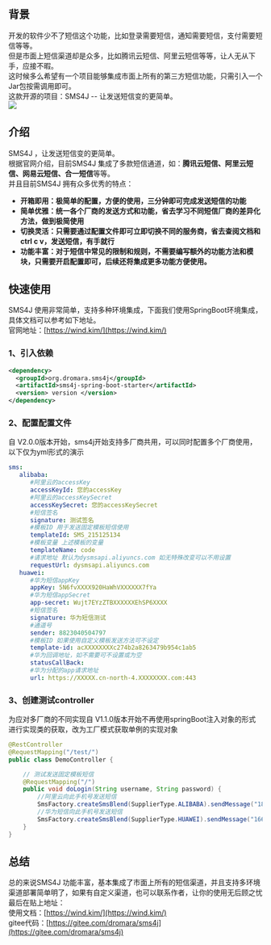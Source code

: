 <a name="oBWw6"></a>
## 背景
开发的软件少不了短信这个功能，比如登录需要短信，通知需要短信，支付需要短信等等。<br />但是市面上短信渠道却是众多，比如腾讯云短信、阿里云短信等等，让人无从下手，应接不暇。<br />这时候多么希望有一个项目能够集成市面上所有的第三方短信功能，只需引入一个Jar包按需调用即可。<br />这款开源的项目：SMS4J -- 让发送短信变的更简单。<br />![](https://cdn.nlark.com/yuque/0/2023/png/396745/1690777072536-eb86ef1c-8659-44b2-b8f0-8f012d49f540.png#averageHue=%23fefefe&clientId=ue30f86a5-6a6e-4&from=paste&id=ua6733938&originHeight=410&originWidth=1080&originalType=url&ratio=2.5&rotation=0&showTitle=false&status=done&style=none&taskId=u870d05be-cd08-4f5b-a3a9-5b6e890b514&title=)
<a name="TnH0q"></a>
## 介绍
SMS4J ，让发送短信变的更简单。<br />根据官网介绍，目前SMS4J 集成了多款短信通道，如：**腾讯云短信、阿里云短信、网易云短信、合一短信**等等。<br />并且目前SMS4J 拥有众多优秀的特点：

- **开箱即用：极简单的配置，方便的使用，三分钟即可完成发送短信的功能**
- **简单优雅：统一各个厂商的发送方式和功能，省去学习不同短信厂商的差异化方法，做到极简使用**
- **切换灵活：只需要通过配置文件即可立即切换不同的服务商，省去查阅文档和ctrl c v，发送短信，有手就行**
- **功能丰富：对于短信中常见的限制和规则，不需要编写额外的功能方法和模块，只需要开启配置即可，后续还将集成更多功能方便使用。**
<a name="ArGwG"></a>
## 快速使用
SMS4J 使用非常简单，支持多种环境集成，下面我们使用SpringBoot环境集成，具体文档可以参考如下地址。<br />官网地址：[https://wind.kim/](https://wind.kim/)
<a name="JSKrQ"></a>
### 1、引入依赖
```xml
<dependency>
  <groupId>org.dromara.sms4j</groupId>
  <artifactId>sms4j-spring-boot-starter</artifactId>
  <version> version </version>
</dependency>
```
<a name="q2bPn"></a>
### 2、配置配置文件
自 V2.0.0版本开始，sms4j开始支持多厂商共用，可以同时配置多个厂商使用，以下仅为yml形式的演示
```yaml
sms:
   alibaba:
      #阿里云的accessKey
      accessKeyId: 您的accessKey
      #阿里云的accessKeySecret
      accessKeySecret: 您的accessKeySecret
      #短信签名
      signature: 测试签名
      #模板ID 用于发送固定模板短信使用
      templateId: SMS_215125134
      #模板变量 上述模板的变量
      templateName: code
      #请求地址 默认为dysmsapi.aliyuncs.com 如无特殊改变可以不用设置
      requestUrl: dysmsapi.aliyuncs.com
   huawei:
      #华为短信appKey
      appKey: 5N6fvXXXX920HaWhVXXXXXX7fYa
      #华为短信appSecret
      app-secret: Wujt7EYzZTBXXXXXXEhSP6XXXX
      #短信签名
      signature: 华为短信测试
      #通道号
      sender: 8823040504797
      #模板ID 如果使用自定义模板发送方法可不设定
      template-id: acXXXXXXXXc274b2a8263479b954c1ab5
      #华为回调地址，如不需要可不设置或为空
      statusCallBack:
      #华为分配的app请求地址
      url: https://XXXXX.cn-north-4.XXXXXXXX.com:443
```
<a name="wFNC9"></a>
### 3、创建测试controller
为应对多厂商的不同实现自 V1.1.0版本开始不再使用springBoot注入对象的形式进行实现类的获取，改为工厂模式获取单例的实现对象
```java
@RestController
@RequestMapping("/test/")
public class DemoController {

    // 测试发送固定模板短信
    @RequestMapping("/")
    public void doLogin(String username, String password) {
        //阿里云向此手机号发送短信
        SmsFactory.createSmsBlend(SupplierType.ALIBABA).sendMessage("18888888888","123456");
        //华为短信向此手机号发送短信
        SmsFactory.createSmsBlend(SupplierType.HUAWEI).sendMessage("16666666666","000000");
    }
}
```
<a name="HNVIv"></a>
## 总结
总的来说SMS4J 功能丰富，基本集成了市面上所有的短信渠道，并且支持多环境渠道部署简单明了，如果有自定义渠道，也可以联系作者，让你的使用无后顾之忧<br />最后在贴上地址：<br />使用文档：[https://wind.kim/](https://wind.kim/)<br />gitee代码：[https://gitee.com/dromara/sms4j](https://gitee.com/dromara/sms4j)
